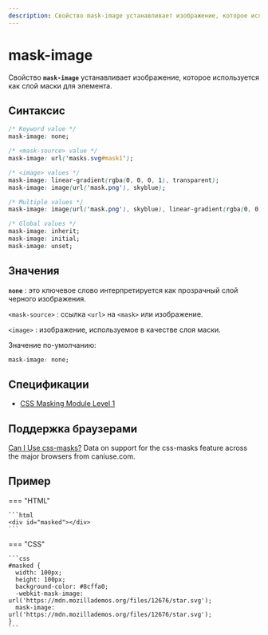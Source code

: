 ```yaml
---
description: Свойство mask-image устанавливает изображение, которое используется как слой маски для элемента
---
```


# mask-image

Свойство **`mask-image`** устанавливает изображение, которое используется как слой маски для элемента.

## Синтаксис

```css
/* Keyword value */
mask-image: none;

/* <mask-source> value */
mask-image: url('masks.svg#mask1');

/* <image> values */
mask-image: linear-gradient(rgba(0, 0, 0, 1), transparent);
mask-image: image(url('mask.png'), skyblue);

/* Multiple values */
mask-image: image(url('mask.png'), skyblue), linear-gradient(rgba(0, 0, 0, 1), transparent);

/* Global values */
mask-image: inherit;
mask-image: initial;
mask-image: unset;
```

## Значения

**`none`**
: это ключевое слово интерпретируется как прозрачный слой черного изображения.

`<mask-source>`
: ссылка `<url>` на `<mask>` или изображение.

`<image>`
: изображение, используемое в качестве слоя маски.

Значение по-умолчанию:

```css
mask-image: none;
```

## Спецификации

- [CSS Masking Module Level 1](https://drafts.fxtf.org/css-masking-1/#the-mask-image)

## Поддержка браузерами

<p class="ciu_embed" data-feature="css-masks" data-periods="future_1,current,past_1,past_2">
  <a href="http://caniuse.com/#feat=css-masks">Can I Use css-masks?</a> Data on support for the css-masks feature across the major browsers from caniuse.com.
</p>

## Пример

=== "HTML"

    ```html
    <div id="masked"></div>
    ```

=== "CSS"

    ```css
    #masked {
      width: 100px;
      height: 100px;
      background-color: #8cffa0;
      -webkit-mask-image: url('https://mdn.mozillademos.org/files/12676/star.svg');
      mask-image: url('https://mdn.mozillademos.org/files/12676/star.svg');
    }
    ```
